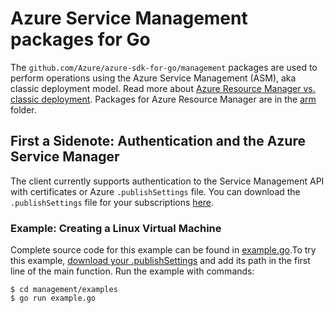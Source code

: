# Azure Service Management packages for Go

The `github.com/Azure/azure-sdk-for-go/management` packages are used to perform operations using the Azure Service Management (ASM), aka classic deployment model. Read more about [Azure Resource Manager vs. classic deployment](https://azure.microsoft.com/documentation/articles/resource-manager-deployment-model/). Packages for Azure Resource Manager are in the [arm](../arm) folder.

## First a Sidenote: Authentication and the Azure Service Manager

The client currently supports authentication to the Service Management
API with certificates or Azure `.publishSettings` file. You can
download the `.publishSettings` file for your subscriptions
[here](https://manage.windowsazure.com/publishsettings).

### Example: Creating a Linux Virtual Machine

Complete source code for this example can be found in [example.go](/management/examples/example.go).To try this example, [download your .publishSettings](https://manage.windowsazure.com/publishsettings) and add its path in the first line of the main function. Run the example with commands:

```
$ cd management/examples
$ go run example.go
```